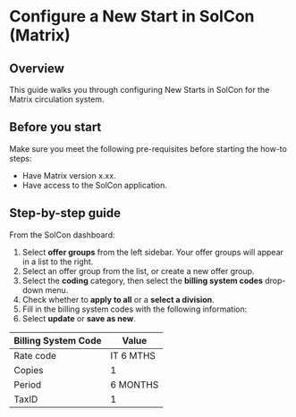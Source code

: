 
# Configure a New Start in SolCon (Matrix)

## Overview

This guide walks you through configuring New Starts in SolCon for the Matrix circulation system.

## Before you start

Make sure you meet the following pre-requisites before starting the how-to steps:

* Have Matrix version x.xx.
* Have access to the SolCon application.

## Step-by-step guide

From the SolCon dashboard:

1. Select **offer groups** from the left sidebar. Your offer groups will appear in a list to the right.
2. Select an offer group from the list, or create a new offer group.
3. Select the **coding** category, then select the **billing system codes** drop-down menu.
4. Check whether to **apply to all** or a **select a division**.
5. Fill in the billing system codes with the following information:
6. Select **update** or **save as new**.


| Billing System Code | Value |
|-|-|
| Rate code | IT 6 MTHS |
| Copies | 1 |
| Period | 6 MONTHS |
| TaxID | 1 |